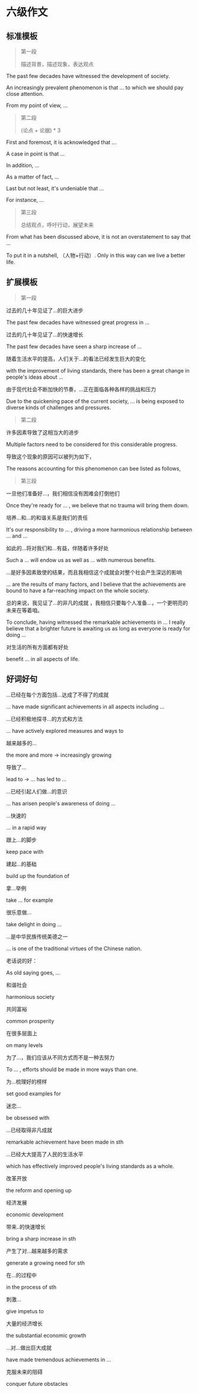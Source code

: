 # 六级作文

## 标准模板

> 第一段
>
> 描述背景，描述现象，表达观点

The past few decades have witnessed the development of society.

An increasingly prevalent phenomenon is that ... to which we should pay close attention.

From my point of view, ...

> 第二段
>
> (论点 + 论据) * 3

First and foremost, it is acknowledged that ...

A case in point is that ...

In addition, ...

As a matter of fact, ...

Last but not least, it's undeniable that ...

For instance, ...

> 第三段
>
> 总结观点，呼吁行动，展望未来

From what has been discussed above, it is not an overstatement to  say that ...

To put it in a nutshell, （人物+行动）. Only in this way can we live a better life.



## 扩展模板

> 第一段

过去的几十年见证了...的巨大进步

The past few decades have witnessed great progress in ...

过去的几十年见证了...的快速增长

The past few decades have seen a sharp increase of ...

随着生活水平的提高，人们关于...的看法已经发生巨大的变化

with the improvement of living standards, there has been a great change in people's ideas about ...

由于现代社会不断加快的节奏，...正在面临各种各样的挑战和压力

Due to the quickening pace of the current society, ... is being exposed to diverse kinds of challenges and pressures.

> 第二段

许多因素导致了这相当大的进步

Multiple factors need to be considered for this considerable progress.

导致这个现象的原因可以被列为如下，

The reasons accounting for this phenomenon can bee listed as follows,

> 第三段

一旦他们准备好...，我们相信没有困难会打倒他们

Once they're ready for ... , we believe that no trauma will bring them down.

培养...和...的和谐关系是我们的责任

It's our responsibility to ... , driving a more harmonious relationship between ... and ...

如此的...将对我们和...有益，伴随着许多好处

Such a ... will endow us as well as ... with numerous benefits.

...是好多因素致使的结果，而且我相信这个成就会对整个社会产生深远的影响

... are the results of many factors, and I believe that the achievements are bound to have a far-reaching impact on the whole society.

总的来说，我见证了...的非凡的成就 ，我相信只要每个人准备...，一个更明亮的未来在等着咱。

To conclude, having witnessed the remarkable achievements in ... I really believe that a brighter future is awaiting us as long as everyone is ready for doing ...

对生活的所有方面都有好处

benefit ... in all aspects of life.



## 好词好句

...已经在每个方面包括...达成了不得了的成就

... have made significant achievements in all aspects including ...

...已经积极地探寻...的方式和方法

... have actively explored measures and ways to 

越来越多的...

the more and more -> increasingly growing

导致了...

lead to -> ... has led to ...

...已经引起人们做...的意识

... has arisen people's awareness of doing ...

...快速的

... in a rapid way

跟上...的脚步

keep pace with

建起...的基础

build up the foundation of 

拿...举例

take ... for example

很乐意做...

take delight in doing ...

...是中华民族传统美德之一

... is one of the traditional virtues of the Chinese nation.

老话说的好：

As old saying goes, ...

和谐社会

harmonious society

共同富裕

common prosperity

在很多层面上

on many levels

为了...，我们应该从不同方式而不是一种去努力

To ... , efforts should be made in more ways than one.

为...梳理好的榜样

set good examples for

迷恋...

be obsessed with

...已经取得非凡成就

remarkable achievement have been made in sth

...已经大大提高了人民的生活水平

which has effectively improved people's living standards as a whole.

改革开放 

the reform and opening up

经济发展

economic development

带来..的快速增长

bring a sharp increase in sth

产生了对...越来越多的需求

generate a growing need for sth

在...的过程中

in the process of sth

刺激...

give impetus to

大量的经济增长

the substantial economic growth

...对...做出巨大成就

have made tremendous achievements in ...

克服未来的阻碍

conquer future obstacles
